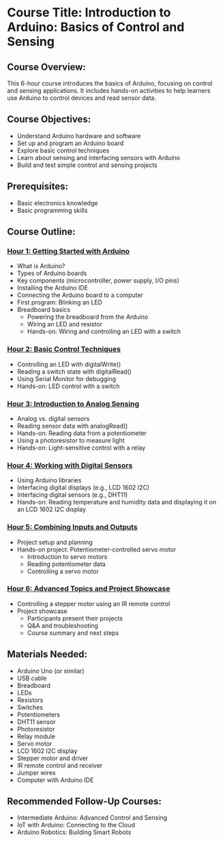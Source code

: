 
# Course Title: Introduction to Arduino: Basics of Control and Sensing

## Course Overview:
This 6-hour course introduces the basics of Arduino, focusing on control and sensing applications. It includes hands-on activities to help learners use Arduino to control devices and read sensor data.

## Course Objectives:
- Understand Arduino hardware and software
- Set up and program an Arduino board
- Explore basic control techniques
- Learn about sensing and interfacing sensors with Arduino
- Build and test simple control and sensing projects

## Prerequisites:
- Basic electronics knowledge
- Basic programming skills

## Course Outline:

### [Hour 1: Getting Started with Arduino](documents/H1_Getting_Started_with_Arduino.md)
- What is Arduino?
- Types of Arduino boards
- Key components (microcontroller, power supply, I/O pins)
- Installing the Arduino IDE
- Connecting the Arduino board to a computer
- First program: Blinking an LED
- Breadboard basics
  - Powering the breadboard from the Arduino
  - Wiring an LED and resistor
  - Hands-on: Wiring and controlling an LED with a switch

### [Hour 2: Basic Control Techniques](documents/H2_Basic_Control_Techniques.md)
- Controlling an LED with digitalWrite()
- Reading a switch state with digitalRead()
- Using Serial Monitor for debugging
- Hands-on: LED control with a switch

### [Hour 3: Introduction to Analog Sensing](documents/H3_Introduction_to_Analog_Sensing.md)
- Analog vs. digital sensors
- Reading sensor data with analogRead()
- Hands-on: Reading data from a potentiometer
- Using a photoresistor to measure light
- Hands-on: Light-sensitive control with a relay

### [Hour 4: Working with Digital Sensors](documents/H4_Working_with_Digital_Sensors.md)
- Using Arduino libraries
- Interfacing digital displays (e.g., LCD 1602 I2C)
- Interfacing digital sensors (e.g., DHT11)
- Hands-on: Reading temperature and humidity data and displaying it on an LCD 1602 I2C display

### [Hour 5: Combining Inputs and Outputs](documents/H5_Combining_Inputs_and_Outputs.md)
- Project setup and planning
- Hands-on project: Potentiometer-controlled servo motor
  - Introduction to servo motors
  - Reading potentiometer data
  - Controlling a servo motor

### [Hour 6: Advanced Topics and Project Showcase](documents/H6_Advanced_Topics_and_Project_Showcase.md)
- Controlling a stepper motor using an IR remote control
- Project showcase
  - Participants present their projects
  - Q&A and troubleshooting
  - Course summary and next steps

## Materials Needed:
- Arduino Uno (or similar)
- USB cable
- Breadboard
- LEDs
- Resistors
- Switches
- Potentiometers
- DHT11 sensor
- Photoresistor
- Relay module
- Servo motor
- LCD 1602 I2C display
- Stepper motor and driver
- IR remote control and receiver
- Jumper wires
- Computer with Arduino IDE

## Recommended Follow-Up Courses:
- Intermediate Arduino: Advanced Control and Sensing
- IoT with Arduino: Connecting to the Cloud
- Arduino Robotics: Building Smart Robots
